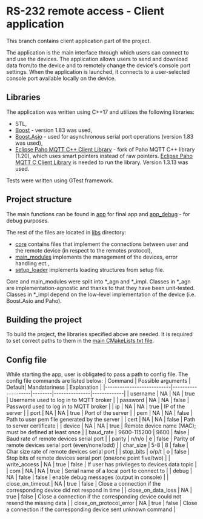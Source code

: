 # RS-232 remote access - Client application
This branch contains client application part of the project.

The application is the main interface through which users can connect to and use the devices.
The application allows users to send and download data from/to the device and to remotely change the device's console port settings. 
When the application is launched, it connects to a user-selected console port available locally on the device.

## Libraries
The application was written using C++17 and utilizes the following libraries:
- STL,
- [Boost](https://www.boost.org/) - version 1.83 was used,
- [Boost.Asio](https://www.boost.org/doc/libs/1_83_0/doc/html/boost_asio.html) - used for asynchronous serial port operations (version 1.83 was used),
- [Eclipse Paho MQTT C++ Client Library](https://github.com/3p3v/paho.mqtt.cpp.unique) - fork of Paho MQTT C++ library (1.20), which uses smart pointers instead of raw pointers. [Eclipse Paho MQTT C Client Library](https://github.com/eclipse/paho.mqtt.c) is needed to run the library. Version 1.3.13 was used.

Tests were written using GTest framework.

## Project structure
The main functions can be found in [app](./app/) for final app and [app_debug](./app_debug/) - for debug purposes.

The rest of the files are located in [libs](./libs/) directory:
- [core](./libs/core/) contains files that implement the connections between user and the remote device (in respect to the remotes protocol),
- [main_modules](./libs/main_modules/) implements the management of the devices, error handling ect.,
- [setup_loader](./libs/setup_loader/) implements loading structures from setup file.

Core and main_modules were split into *_agn and *_impl.
Classes in *_agn are implementation-agnostic and thanks to that they have been unit-tested.
Classes in *_impl depend on the low-level implementation of the device (i.e. Boost.Asio and Paho).

## Building the project
To build the project, the libraries specified above are needed.
It is required to set correct paths to them in the [main CMakeLists.txt file](./CMakeLists.txt).

## Config file
While starting the app, user is obligated to pass a path to config file.
The config file commands are listed below:
| Command                   | Possible arguments | Default| Mandatoriness | Explanation |
|---------------------------|--------------------|--------|---------------|-------------|
| username                  | NA                 | NA     | true          | Username used to log in to MQTT broker |
| password                  | NA                 | NA     | false         | Password used to log in to MQTT broker |
| ip                        | NA                 | NA     | true          | IP of the server |
| port                      | NA                 | NA     | true          | Port of the server |
| pem                       | NA                 | NA     | false         | Path to user pem file generated by the server |
| cert                      | NA                 | NA     | false         | Path to server certificate |
| device                    | NA                 | NA     | true          | Remote device name (MAC); must be defined at least once |
| baud_rate                 | 9600-115200        | 9600   | false         | Baud rate of remote devices serial port |
| parity                    | n/n/o              | e      | false         | Parity of remote devices serial port (even/none/odd) |
| char_size                 | 5-8                | 8      | false         | Char size rate of remote devices serial port |
| stop_bits                 | o/p/t              | o      | false         | Stop bits of remote devices serial port (one/one point five/two) |
| write_access              | NA                 | true   | false         | If user has privileges to devices data topic |
| com                       | NA                 | NA     | true          | Serial name of a local port to connect to |
| debug                     | NA                 | false  | false         | enable debug messages (output in console) |
| close_on_timeout          | NA                 | true   | false         | Close a connection if the corresponding device did not respond in time |
| close_on_data_loss        | NA                 | true   | false         | Close a connection if the corresponding device could not resend the missing data |
| close_on_protocol_error   | NA                 | true   | false         | Close a connection if the corresponding device sent unknown command |

